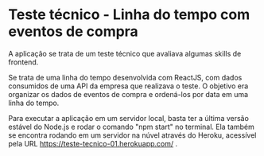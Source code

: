 # Teste técnico - Linha do tempo com eventos de compra

A aplicação se trata de um teste técnico que avaliava algumas skills de frontend.

Se trata de uma linha do tempo desenvolvida com ReactJS, com dados consumidos de uma API da empresa que realizava o teste. O objetivo era organizar os dados de eventos de compra e ordená-los por data em uma linha do tempo.

Para executar a aplicação em um servidor local, basta ter a última versão estável do Node.js e rodar o comando "npm start" no terminal. Ela também se encontra rodando em um servidor na núvel através do Heroku, acessível pela URL https://teste-tecnico-01.herokuapp.com/ .
